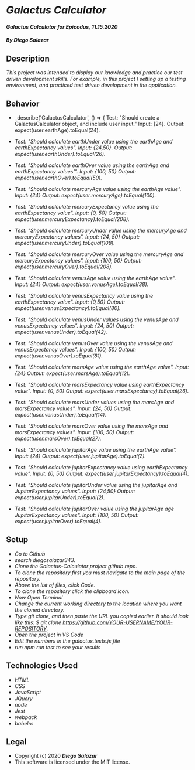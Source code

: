 # _Galactus Calculator_

#### _Galactus Calculator for Epicodus, 11.15.2020_

#### _By Diego Salazar_

## Description
_This project was intended to display our knowledge and practice our test driven development skills. For example, in this project I setting up a testing environment, and practiced test driven development in the application._

## Behavior
* _describe('GalactusCalculator', () => {
Test: "Should create a GalactusCalculator object, and include user input."
Input: {24}.
Output: expect(user.earthAge).toEqual(24).

* _Test: "Should calculate earthUnder value using the earthAge and earthExpectancy values".
Input: {24,50}.
Output: expect(user.earthUnder).toEqual(26)._

* _Test: "Should calculate earthOver value using the earthAge and earthExpectancy values'".
Input: {100, 50}
Output: expect(user.earthOver).toEqual(50)._

* _Test: "Should calculate mercuryAge value using the earthAge value".
Input: {24}
Output: expect(user.mercuryAge).toEqual(100)._

* _Test: "Should calculate mercuryExpectancy value using the earthExpectancy value".
Input: {0, 50}
Output: expect(user.mercuryExpectancy).toEqual(208)._

* _Test: "Should calculate mercuryUnder value using the mercuryAge and mercuryExpectancy values".
Input: {24, 50}
Output: expect(user.mercuryUnder).toEqual(108)._

* _Test: "Should calculate mercuryOver value using the mercuryAge and mercuryExpectancy values".
Input: {100, 50}
Output: expect(user.mercuryOver).toEqual(208)._

* _Test: "Should calculate venusAge value using the earthAge value".
Input: {24}
Output: expect(user.venusAge).toEqual(38)._

* _Test: "Should calculate venusExpectancy value using the earthExpectancy value".
Input: {0,50}
Output: expect(user.venusExpectancy).toEqual(80)._

* _Test: "Should calculate venusUnder values using the venusAge and venusExpectancy values".
Input: {24, 50}
Output: expect(user.venusUnder).toEqual(42)._

* _Test: "Should calculate venusOver value using the venusAge and venusExpectancy values".
Input: {100, 50}
Output: expect(user.venusOver).toEqual(81)._

* _Test: "Should calculate marsAge value using the earthAge value".
Input: {24}
Output: expect(user.marsAge).toEqual(12)._

* _Test: "Should calculate marsExpectancy value using earthExpectancy value".
Input: {0, 50}
Output: expect(user.marsExpectancy).toEqual(26)._

* _Test: "Should calculate marsUnder values using the marsAge and marsExpectancy values".
Input: {24, 50}
Output: expect(user.venusUnder).toEqual(14)._

* _Test: "Should calculate marsOver value using the marsAge and marsExpectancy values".
Input: {100, 50}
Output: expect(user.marsOver).toEqual(27)._

* _Test: "Should calculate jupitarAge value using the earthAge value".
Input: {24}
Output: expect(user.jupitarAge).toEqual(2)._

* _Test: "Should calculate jupitarExpectancy value using earthExpectancy value".
Input: {0, 50}
Output: expect(user.jupitarExpectancy).toEqual(4)._

* _Test: "Should calculate jupitarUnder value using the jupitarAge and JupitarExpectancy values".
Input: {24,50}
Output: expect(user.jupitarUnder).toEqual(2)._

* _Test: "Should calculate jupitarOver value using the jupitarAge age JupitarExpectancy values".
Input: {100, 50}
Output: expect(user.jupitarOver).toEqual(4)._

## Setup
* _Go to Github_
* _search diegosalazar343._
* _Clone the Galactus-Calculator project github repo._
* _To clone the repository first you must navigate to the main page of the repository._
* _Above the list of files, click Code._
* _To clone the repository click the clipboard icon._
* _Now Open Terminal_
* _Change the current working directory to the location where you want the cloned directory._
* _Type git clone, and then paste the URL you copied earlier. It should look like this: $ git clone https://github.com/YOUR-USERNAME/YOUR-REPOSITORY._
* _Open the project in VS Code_
* _Edit the numbers in the galactus.tests.js file_
* _run npm run test to see your results_

## Technologies Used
* _HTML_
* _CSS_
* _JavaScript_
* _JQuery_
* _node_
* _Jest_
* _webpack_
* _babelrc_

## Legal
* Copyright (c) 2020 **_Diego Salazar_**
* This software is licensed under the MIT license.
